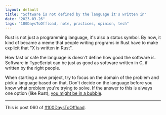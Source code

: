```yaml
---
layout: default
title: "Software is not defined by the language it's written in"
date: "2023-03-26"
tags: "100DaysToOffload, note, practices, opinion, tech"
---
```


Rust is not just a programming language, it's also a status symbol. By now, it kind of became a meme that people writing programs in Rust have to make explicit that "X is written in Rust".

How fast or safe the language is doesn't define how good the software is. Software in TypeScript can be just as good as software written in C, if written by the right people.

When starting a new project, try to focus on the domain of the problem and pick a language based on that. Don't decide on the language before you know what problem you're trying to solve. If the answer to this is always one option (like Rust), [you might be in a bubble](https://seths.blog/2023/03/the-answer-to-every-question/).

---

This is post 060 of [#100DaysToOffload](https://100daystooffload.com/).



